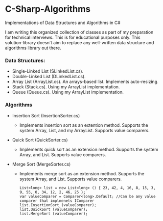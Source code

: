 # C-Sharp-Algorithms
Implementations of Data Structures and Algorithms in C#

I am writing this organized collection of classes as part of my preparation for technical interviews. This is for educational purposes only. This solution-library doesn't aim to replace any well-written data structure and algorithms library out there.


### Data Structures:
* Single-Linked List (SLinkedList.cs).
* Double-Linked List (DLinkedList.cs).
* Array List (ArrayList.cs). An arrays-based list. Implements auto-resizing.
* Stack (Stack.cs). Using my ArrayList implementation.
* Queue (Queue.cs). Using my ArrayList implementation.


### Algorithms
* Insertion Sort (InsertionSorter.cs)
  * Implements insertion sort as an extention method. Supports the system Array<T>, List<T>, and my ArrayList<T>. Supports value comparers.
 
* Quick Sort (QuickSorter.cs)
  * Implements quick sort as an extension method. Supports the system Array<T>, and List<T>. Supports value comparers.
  
* Merge Sort (MergeSorter.cs)
  * Implements merge sort as an extension method. Supports the system Array<T>, and List<T>. Supports value comparers.
  
    ```
    List<long> list = new List<long> () { 23, 42, 4, 16, 8, 15, 3, 9, 55, 0, 34, 12, 2, 46, 25 };
    var valueComparer = Comparer<long>.Default; //Can be any value comparer that implmenets IComparer
    list.InsertionSort (valueComparer);
    list.QuickSort (valueComparer);
    list.MergeSort (valueComparer);
    ```
